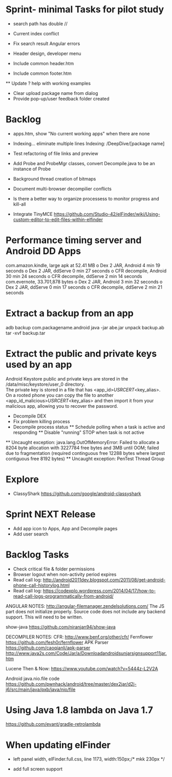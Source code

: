 # Sprint- minimal Tasks for pilot study
* search path has double //
* Current index conflict
* Fix search result Angular errors

* Header design, developer menu

* Include common header.htm 
* Include common footer.htm

** Update ? help with working examples
* Clear upload package name from dialog
 * Provide pop-up/user feedback folder created

# Backlog
 
* apps.htm, show "No current working apps" when there are none
* Indexing... eliminate multiple lines Indexing: /DeepDive/[package name]
* Test refactoring of file links and preview
* Add Probe and ProbeMgr classes, convert Decompile.java to be an instance of Probe
* Background thread creation of bitmaps
* Document multi-browser decompilier conflicts
* Is there a better way to organize processess to monitor progress and kill-all

* Integrate TinyMCE
https://github.com/Studio-42/elFinder/wiki/Using-custom-editor-to-edit-files-within-elfinder

# Performance timing server and Android DD Apps
com.amazon.kindle, large apk at 52.41 MB
o Dex 2 JAR, Android 4 min 19 seconds
o Dex 2 JAR, ddServe 0 min 27 seconds
o CFR decompile, Android 30 min 24 seconds
o CFR decompile, ddServe 2 min 14 seconds
com.evernote, 33.701,878 bytes
o Dex 2 JAR, Android 3 min 32 seconds
o Dex 2 JAR, ddServe 0 min 17 seconds
o CFR decompile, ddServe 2 min 21 seconds


# Extract a backup from an app
adb backup com.packagename.android
java -jar abe.jar unpack backup.ab
tar -xvf backup.tar

# Extract the public and private keys used by an app
Android Keystore public and private keys are stored in the /data/misc/keystore/user_0 directory.  
The private key is stored in a file that has <app_id>_USRCERT_<key_alias>.  
On a rooted phone you can copy the file to another <app_id_malicious>_USRCERT_<key_alias> 
and then import it from your malicious app, allowing you to recover the password.

* Decompile DEX
* Fix problem killing process
* Decompile process status
** Schedule polling when a task is active and responding
** Disable "running" STOP when task is not active 

** Uncaught exception: java.lang.OutOfMemoryError: Failed to allocate a 8204 byte allocation with 3227784 free bytes and 3MB until OOM; failed due to fragmentation (required continguous free 12288 bytes where largest contiguous free 8192 bytes)
** Uncaught exception: PenTest Thread Group

# Explore
* ClassyShark https://github.com/google/android-classyshark

# Sprint NEXT Release  
* Add app icon to Apps, App and Decompile pages
* Add user search

# Backlog Tasks  
* Check critical file & folder permissions
* Browser logout when non-activity period expires
* Read call log: http://android2011dev.blogspot.com/2011/08/get-android-phone-call-historylog.html
* Read call log: https://codexplo.wordpress.com/2014/04/17/how-to-read-call-logs-programmatically-from-android/ 

ANGULAR NOTES:
http://angular-filemanager.zendelsolutions.com/
The JS part does not initialize properly.
Source code does not include any backend support.  This will need to be written.

show-java
https://github.com/niranjan94/show-java

DECOMPILER NOTES:
CFR:
http://www.benf.org/other/cfr/
Fernflower
https://github.com/fesh0r/fernflower
APK Parser
https://github.com/caoqianli/apk-parser
http://www.java2s.com/Code/Jar/a/Downloadandroidsunjarsignsupport11jar.htm

Lucene Then & Now: https://www.youtube.com/watch?v=5444z-L2V2A

Android java.nio.file code
https://github.com/pwnhack/android/tree/master/dex2jar/d2j-j6/src/main/java/pxb/java/nio/file

# Using Java 1.8 lambda on Java 1.7
https://github.com/evant/gradle-retrolambda

# When updating elFinder
* left panel width, elFinder.full.css, line 1173, 	width:150px;/* mkk 230px */
* add full screen support
		<!-- mkk start, added for full screen-->
		<style type="text/css">
			html, body {
			height: 100%;
			margin: 0;
			}

			#elfinder {
			min-height: 100%;
			}
		</style>
		<!--[if lte IE 6]>
		<style type="text/css">
			#container {
			height: 100%;
			}
		</style>
		<![endif]-->
		<!-- mkk end, added for full screen-->
		

ELFINDER JAVA CONNECTOR NOTES:
https://github.com/bluejoe2008/elfinder-2.x-servlet

